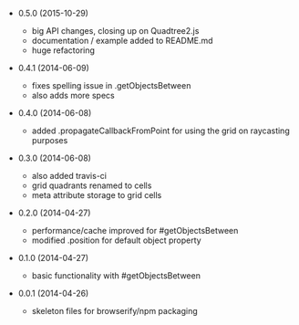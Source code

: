 - 0.5.0 (2015-10-29)
    - big API changes, closing up on Quadtree2.js
    - documentation / example added to README.md
    - huge refactoring

- 0.4.1 (2014-06-09)
    - fixes spelling issue in .getObjectsBetween
    - also adds more specs

- 0.4.0 (2014-06-08)
    - added .propagateCallbackFromPoint for using the grid
      on raycasting purposes

- 0.3.0 (2014-06-08)
    - also added travis-ci
    - grid quadrants renamed to cells
    - meta attribute storage to grid cells

- 0.2.0 (2014-04-27)
    - performance/cache improved for #getObjectsBetween
    - modified .position for default object property

- 0.1.0 (2014-04-27)
    - basic functionality with #getObjectsBetween

- 0.0.1 (2014-04-26)
    - skeleton files for browserify/npm packaging
